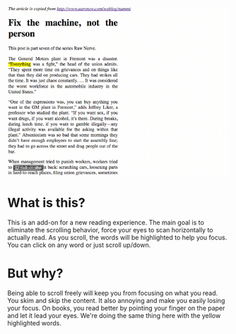 ![](demo.gif)

# What is this?

This is an add-on for a new reading experience. The main goal is to eliminate the scrolling behavior, force your eyes to scan horizontally to actually read. As you scroll, the words will be highlighted to help you focus. You can click on any word or just scroll up/down.

# But why?

Being able to scroll freely will keep you from focusing on what you read. You skim and skip the content. It also annoying and make you easily losing your focus. On books, you read better by pointing your finger on the paper and let it lead your eyes. We're doing the same thing here with the yellow highlighted words. 
